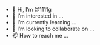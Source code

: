 - 👋 Hi, I’m @1111g
- 👀 I’m interested in ...
- 🌱 I’m currently learning ...
- 💞️ I’m looking to collaborate on ...
- 📫 How to reach me ...

<!---
1111g/1111g is a ✨ special ✨ repository because its `README.md` (this file) appears on your GitHub profile.
You can click the Preview link to take a look at your changes.
--->
